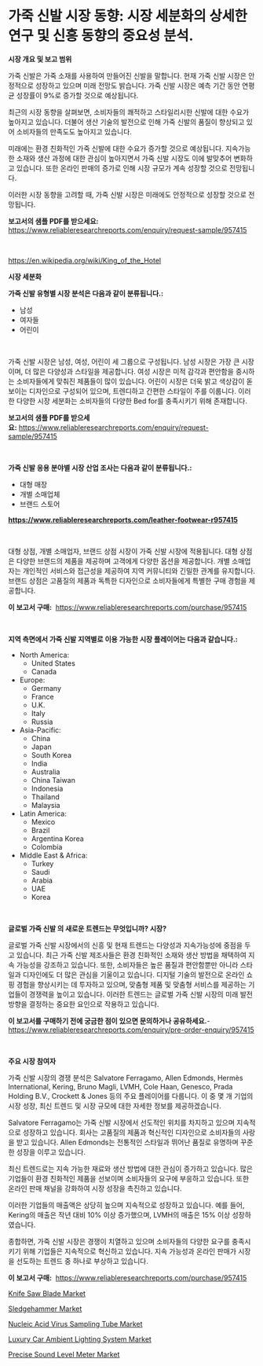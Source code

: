 <p><h1>가죽 신발 시장 동향: 시장 세분화의 상세한 연구 및 신흥 동향의 중요성 분석.</h1></p><p><strong>시장 개요 및 보고 범위</strong></p>
<p><p>가죽 신발은 가죽 소재를 사용하여 만들어진 신발을 말합니다. 현재 가죽 신발 시장은 안정적으로 성장하고 있으며 미래 전망도 밝습니다. 가죽 신발 시장은 예측 기간 동안 연평균 성장률이 9%로 증가할 것으로 예상됩니다. </p><p>최근의 시장 동향을 살펴보면, 소비자들의 쾌적하고 스타일리시한 신발에 대한 수요가 높아지고 있습니다. 더불어 생산 기술의 발전으로 인해 가죽 신발의 품질이 향상되고 있어 소비자들의 만족도도 높아지고 있습니다. </p><p>미래에는 환경 친화적인 가죽 신발에 대한 수요가 증가할 것으로 예상됩니다. 지속가능한 소재와 생산 과정에 대한 관심이 높아지면서 가죽 신발 시장도 이에 발맞추어 변화하고 있습니다. 또한 온라인 판매의 증가로 인해 시장 규모가 계속 성장할 것으로 전망됩니다. </p><p>이러한 시장 동향을 고려할 때, 가죽 신발 시장은 미래에도 안정적으로 성장할 것으로 전망됩니다.</p></p>
<p><strong>보고서의 샘플 PDF를 받으세요:</strong> <a href="https://www.reliableresearchreports.com/enquiry/request-sample/957415">https://www.reliableresearchreports.com/enquiry/request-sample/957415</a></p>
<p>&nbsp;</p>
<p><a href="https://en.wikipedia.org/wiki/King_of_the_Hotel">https://en.wikipedia.org/wiki/King_of_the_Hotel</a></p>
<p><strong>시장 세분화</strong></p>
<p><strong>가죽 신발 유형별 시장 분석은 다음과 같이 분류됩니다.:</strong></p>
<p><ul><li>남성</li><li>여자들</li><li>어린이</li></ul></p>
<p>&nbsp;</p>
<p><p>가죽 신발 시장은 남성, 여성, 어린이 세 그룹으로 구성됩니다. 남성 시장은 가장 큰 시장이며, 더 많은 다양성과 스타일을 제공합니다. 여성 시장은 미적 감각과 편안함을 중시하는 소비자들에게 맞춰진 제품들이 많이 있습니다. 어린이 시장은 더욱 밝고 색상감이 돋보이는 디자인으로 구성되어 있으며, 트렌디하고 간편한 스타일이 주를 이룹니다. 이러한 다양한 시장 세분화는 소비자들의 다양한 Bed for를 충족시키기 위해 존재합니다.</p></p>
<p><strong>보고서의 샘플 PDF를 받으세요:</strong>&nbsp;<a href="https://www.reliableresearchreports.com/enquiry/request-sample/957415">https://www.reliableresearchreports.com/enquiry/request-sample/957415</a></p>
<p>&nbsp;</p>
<p><strong> 가죽 신발 응용 분야별 시장 산업 조사는 다음과 같이 분류됩니다.:</strong></p>
<p><ul><li>대형 매장</li><li>개별 소매업체</li><li>브랜드 스토어</li></ul></p>
<p><strong><a href="https://www.reliableresearchreports.com/leather-footwear-r957415">https://www.reliableresearchreports.com/leather-footwear-r957415</a></strong></p>
<p>&nbsp;</p>
<p><p>대형 상점, 개별 소매업자, 브랜드 상점 시장이 가죽 신발 시장에 적용됩니다. 대형 상점은 다양한 브랜드의 제품을 제공하며 고객에게 다양한 옵션을 제공합니다. 개별 소매업자는 개인적인 서비스와 접근성을 제공하여 지역 커뮤니티와 긴밀한 관계를 유지합니다. 브랜드 상점은 고품질의 제품과 독특한 디자인으로 소비자들에게 특별한 구매 경험을 제공합니다.</p></p>
<p><strong>이 보고서 구매:</strong>&nbsp; <a href="https://www.reliableresearchreports.com/purchase/957415">https://www.reliableresearchreports.com/purchase/957415</a></p>
<p>&nbsp;</p>
<p><strong>지역 측면에서 가죽 신발 지역별로 이용 가능한 시장 플레이어는 다음과 같습니다.:</strong></p>
<p><ul>
    <li>
        North America:
        <ul>
            <li>United States</li>
            <li>Canada</li>
        </ul>
    </li>
    <li>
        Europe:
        <ul>
            <li>Germany</li>
            <li>France</li>
            <li>U.K.</li>
            <li>Italy</li>
            <li>Russia</li>
        </ul>
    </li>
    <li>
        Asia-Pacific:
        <ul>
            <li>China</li>
            <li>Japan</li>
            <li>South Korea</li>
            <li>India</li>
            <li>Australia</li>
            <li>China Taiwan</li>
            <li>Indonesia</li>
            <li>Thailand</li>
            <li>Malaysia</li>
        </ul>
    </li>
    <li>
        Latin America:
        <ul>
            <li>Mexico</li>
            <li>Brazil</li>
            <li>Argentina Korea</li>
            <li>Colombia</li>
        </ul>
    </li>
    <li>
        Middle East & Africa:
        <ul>
            <li>Turkey</li>
            <li>Saudi</li>
            <li>Arabia</li>
            <li>UAE</li>
            <li>Korea</li>
        </ul>
    </li>
    </ul></p>
<p>&nbsp;</p>
<p><strong>글로벌 가죽 신발 의 새로운 트렌드는 무엇입니까? 시장?</strong></p>
<p><p>글로벌 가죽 신발 시장에서의 신흥 및 현재 트렌드는 다양성과 지속가능성에 중점을 두고 있습니다. 최근 가죽 신발 제조사들은 환경 친화적인 소재와 생산 방법을 채택하여 지속 가능성을 강조하고 있습니다. 또한, 소비자들은 높은 품질과 편안함뿐만 아니라 스타일과 디자인에도 더 많은 관심을 기울이고 있습니다. 디지털 기술의 발전으로 온라인 쇼핑 경험을 향상시키는 데 투자하고 있으며, 맞춤형 제품 및 맞춤형 서비스를 제공하는 기업들이 경쟁력을 높이고 있습니다. 이러한 트렌드는 글로벌 가죽 신발 시장의 미래 발전 방향을 결정하는 중요한 요인으로 작용하고 있습니다.</p></p>
<p><strong>이 보고서를 구매하기 전에 궁금한 점이 있으면 문의하거나 공유하세요.</strong>- <a href="https://www.reliableresearchreports.com/enquiry/pre-order-enquiry/957415">https://www.reliableresearchreports.com/enquiry/pre-order-enquiry/957415</a></p>
<p>&nbsp;</p>
<p><strong>주요 시장 참여자</strong></p>
<p><p>가죽 신발 시장의 경쟁 분석은 Salvatore Ferragamo, Allen Edmonds, Hermès International, Kering, Bruno Magli, LVMH, Cole Haan, Genesco, Prada Holding B.V., Crockett & Jones 등의 주요 플레이어를 다룹니다. 이 중 몇 개 기업의 시장 성장, 최신 트렌드 및 시장 규모에 대한 자세한 정보를 제공하겠습니다.</p><p>Salvatore Ferragamo는 가죽 신발 시장에서 선도적인 위치를 차지하고 있으며 지속적으로 성장하고 있습니다. 회사는 고품질의 제품과 혁신적인 디자인으로 소비자들의 사랑을 받고 있습니다. Allen Edmonds는 전통적인 스타일과 뛰어난 품질로 유명하며 꾸준한 성장을 이루고 있습니다.</p><p>최신 트렌드로는 지속 가능한 재료와 생산 방법에 대한 관심이 증가하고 있습니다. 많은 기업들이 환경 친화적인 제품을 선보이며 소비자들의 요구에 부응하고 있습니다. 또한 온라인 판매 채널을 강화하여 시장 성장을 촉진하고 있습니다.</p><p>이러한 기업들의 매출액은 상당히 높으며 지속적으로 성장하고 있습니다. 예를 들어, Kering의 매출은 작년 대비 10% 이상 증가했으며, LVMH의 매출은 15% 이상 성장하였습니다.</p><p>종합하면, 가죽 신발 시장은 경쟁이 치열하고 있으며 소비자들의 다양한 요구를 충족시키기 위해 기업들은 지속적으로 혁신하고 있습니다. 지속 가능성과 온라인 판매가 시장을 선도하는 트렌드 중 하나로 부상하고 있습니다.</p></p>
<p><strong>이 보고서 구매:</strong>&nbsp;&nbsp;<a href="https://www.reliableresearchreports.com/purchase/957415">https://www.reliableresearchreports.com/purchase/957415</a></p>
<p><p><a href="https://issuu.com/reportprime-2/docs/knife-saw-blade-market-size-2030.pptx">Knife Saw Blade Market</a></p><p><a href="https://issuu.com/reportprime-2/docs/sledgehammer-market-size-2030.pptx">Sledgehammer Market</a></p><p><a href="https://www.linkedin.com/pulse/global-nucleic-acid-virus-sampling-tube-market-size-trends-analysis-lrxwc">Nucleic Acid Virus Sampling Tube Market</a></p><p><a href="https://medium.com/@clarenceuvalis67867/luxury-car-ambient-lighting-system-market-research-report-market-forecast-and-growth-prospects-6380a2491234">Luxury Car Ambient Lighting System Market</a></p><p><a href="https://www.linkedin.com/pulse/precise-sound-level-meter-market-analysis-report-global-insights-qrxdf">Precise Sound Level Meter Market</a></p></p>